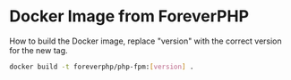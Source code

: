 # Docker Image from ForeverPHP

How to build the Docker image, replace "version" with the correct version for the new tag.

```sh
docker build -t foreverphp/php-fpm:[version] .
```
